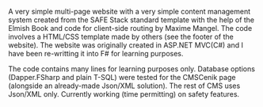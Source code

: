 A very simple multi-page website with a very simple content management system created from the SAFE Stack standard template with the help of the Elmish Book and code for client-side routing by Maxime Mangel. The code involves a HTML/CSS template made by others (see the footer of the website). The website was originally created in ASP.NET MVC(C#) and I have been re-writting it into F# for learning purposes.

The code contains many lines for learning purposes only. Database options (Dapper.FSharp and plain T-SQL) were tested for the CMSCenik page (alongside an already-made Json/XML solution). The rest of CMS uses Json/XML only. Currently working (time permitting) on safety features.
